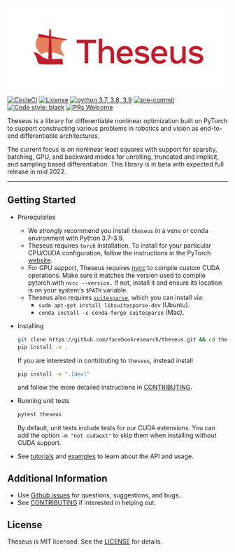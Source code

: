 ![Theseus Logo](https://github.com/facebookresearch/theseus/blob/main/docs/source/img/theseus-color-horizontal.png)

[![CircleCI](https://circleci.com/gh/facebookresearch/theseus/tree/main.svg?style=svg)](https://circleci.com/gh/facebookresearch/theseus/tree/main)
[![License](https://img.shields.io/badge/license-MIT-blue.svg)](https://github.com/facebookresearch/habitat-sim/blob/main/LICENSE)
[![python 3.7, 3.8, 3.9](https://img.shields.io/badge/python-3.7%20%7C%203.8-blue.svg)](https://www.python.org/downloads/release/)
[![pre-commit](https://img.shields.io/badge/pre--commit-enabled-green?logo=pre-commit&logoColor=white)](https://github.com/pre-commit/pre-commit)
[![Code style: black](https://img.shields.io/badge/code%20style-black-000000.svg)](https://github.com/psf/black)
[![PRs Welcome](https://img.shields.io/badge/PRs-welcome-green.svg)](https://github.com/facebookresearch/theseus/blob/main/CONTRIBUTING.md)


Theseus is a library for differentiable nonlinear optimization built on PyTorch to support constructing various problems in robotics and vision as end-to-end differentiable architectures.

The current focus is on nonlinear least squares with support for sparsity, batching, GPU, and backward modes for unrolling, truncated and implicit, and sampling based differentiation. This library is in beta with expected full release in mid 2022.

-----

## Getting Started
- Prerequisites
    - We *strongly* recommend you install `theseus` in a venv or conda environment with Python 3.7-3.9.
    - Theseus requires `torch` installation. To install for your particular CPU/CUDA configuration, follow the instructions in the PyTorch [website](https://pytorch.org/get-started/locally/).
    - For GPU support, Theseus requires [nvcc](https://docs.nvidia.com/cuda/cuda-compiler-driver-nvcc/index.html) to compile custom CUDA operations. Make sure it matches the version used to compile pytorch with `nvcc --version.` If not, install it and ensure its location is on your system's `$PATH` variable.
    - Theseus also requires [`suitesparse`](https://people.engr.tamu.edu/davis/suitesparse.html), which you can install via:
        - `sudo apt-get install libsuitesparse-dev` (Ubuntu).
        - `conda install -c conda-forge suitesparse` (Mac).
    
- Installing
    ```bash
    git clone https://github.com/facebookresearch/theseus.git && cd theseus
    pip install -e .
    ```
    If you are interested in contributing to `theseus`, instead install
    ```bash
    pip install -e ".[dev]"
    ```
    and follow the more detailed instructions in [CONTRIBUTING](https://github.com/facebookresearch/theseus/blob/main/CONTRIBUTING.md).
- Running unit tests
    ```bash
    pytest theseus
    ```
  By default, unit tests include tests for our CUDA extensions. You can add the option `-m "not cudaext"` to 
  skip them when installing without CUDA support.
- See [tutorials](https://github.com/facebookresearch/theseus/blob/main/tutorials/) and [examples](https://github.com/facebookresearch/theseus/blob/main/examples/) to learn about the API and usage.


## Additional Information

- Use [Github issues](https://github.com/facebookresearch/theseus/issues/new/choose) for questions, suggestions, and bugs.
- See [CONTRIBUTING](https://github.com/facebookresearch/theseus/blob/main/CONTRIBUTING.md) if interested in helping out.


## License

Theseus is MIT licensed. See the [LICENSE](https://github.com/facebookresearch/theseus/blob/main/LICENSE) for details.
